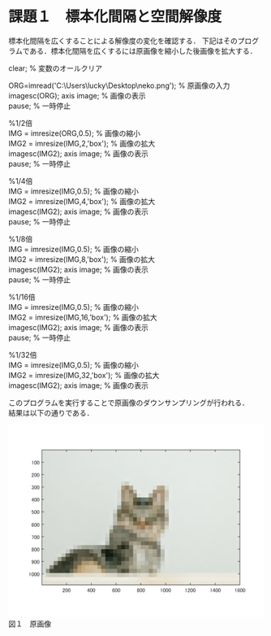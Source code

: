 # 課題１　標本化間隔と空間解像度

標本化間隔を広くすることによる解像度の変化を確認する．
下記はそのプログラムである．標本化間隔を広くするには原画像を縮小した後画像を拡大する．

clear; % 変数のオールクリア

ORG=imread('C:\Users\lucky\Desktop\neko.png'); % 原画像の入力  
imagesc(ORG); axis image; % 画像の表示  
pause; % 一時停止  

%1/2倍  
IMG = imresize(ORG,0.5); % 画像の縮小  
IMG2 = imresize(IMG,2,'box'); % 画像の拡大  
imagesc(IMG2); axis image; % 画像の表示  
pause; % 一時停止  

%1/4倍  
IMG = imresize(IMG,0.5); % 画像の縮小  
IMG2 = imresize(IMG,4,'box'); % 画像の拡大  
imagesc(IMG2); axis image; % 画像の表示  
pause; % 一時停止  

%1/8倍  
IMG = imresize(IMG,0.5); % 画像の縮小  
IMG2 = imresize(IMG,8,'box'); % 画像の拡大  
imagesc(IMG2); axis image; % 画像の表示  
pause; % 一時停止  

%1/16倍  
IMG = imresize(IMG,0.5); % 画像の縮小  
IMG2 = imresize(IMG,16,'box'); % 画像の拡大  
imagesc(IMG2); axis image; % 画像の表示  
pause; % 一時停止  

%1/32倍  
IMG = imresize(IMG,0.5); % 画像の縮小  
IMG2 = imresize(IMG,32,'box'); % 画像の拡大  
imagesc(IMG2); axis image; % 画像の表示  

このプログラムを実行することで原画像のダウンサンプリングが行われる．  
結果は以下の通りである．  

![Alt text](https://github.com/Hiroyu-h/kadai/blob/master/kadai1_6.png)  図１　原画像  
